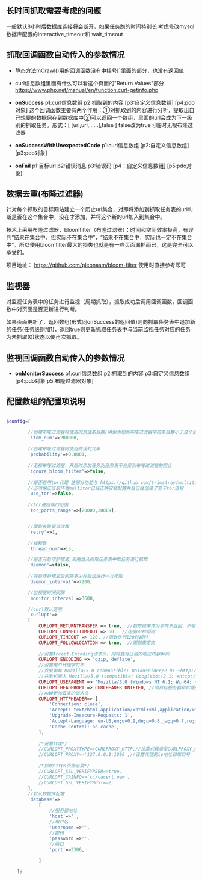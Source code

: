 ## 长时间抓取需要考虑的问题

一般默认8小时后数据库连接将会断开，如果任务跑的时间特别长
考虑修改mysql数据库配置的interactive_timeout和 wait_timeout

## 抓取回调函数自动传入的参数情况

+ 静态方法mCrawl()用的回调函数没有中括号[]里面的部分，也没有返回值

+ curl信息数组里面有什么可以看这个页面的"Return Values"部分 https://www.php.net/manual/en/function.curl-getinfo.php

+ **onSuccess**    p1:curl信息数组 p2:抓取到的内容 [p3:自定义信息数组] [p4:pdo对象] 这个回调函数主要有两个作用：①对抓取到的内容进行分析，提取出自己想要的数据保存到数据库中②可以返回一个数组，里面的url会成为下一级别的抓取任务。形式：[ [url,url,......],false ] false改为true可临时无视布隆过滤器

+ **onSuccessWithUnexpectedCode** p1:curl信息数组 [p2:自定义信息数组] [p3:pdo对象]

+ **onFail** p1:目标url p2:错误消息 p3:错误码 [p4：自定义信息数组] [p5:pdo对象]

## 数据去重(布隆过滤器)

针对每个抓取的目标网站建立一个历史url集合，对即将添加到抓取任务表的url判断是否在这个集合中，没在才添加，并将这个新的url加入到集合中。

技术上采用布隆过滤器，bloomfilter（布隆过滤器）：时间和空间效率极高，有误判“结果在集合中，但实际不在集合中”，“结果不在集合中，实际也一定不在集合中”。所以使用bloomfilter最大的损失也就是有一些页面漏抓而已，这是完全可以承受的。

 项目地址： https://github.com/pleonasm/bloom-filter 使用时直接参考即可
 
 ## 监视器
 
  对监视任务表中的任务进行监视（周期抓取），抓取成功后调用回调函数，回调函数中对页面是否更新进行判断。
  
  如果页面更新了，返回数组(形式同onSuccess的返回值)则向抓取任务表中追加新的任务(任务级别加1)，返回true则更新抓取任务表中与当前监视任务对应的任务为未抓取(0)状态以便再次抓取。
  
## 监视回调函数自动传入的参数情况

+ **onMonitorSuccess**    p1:curl信息数组 p2:抓取到的内容 p3:自定义信息数组 [p4:pdo对象 p5:布隆过滤器对象]

## 配置数组的配置项说明

```php

$config=[

        //创建布隆过滤器时使用的预估条目数(确保添加到布隆过滤器中的条目数小于这个值)
        'item_num'=>200000,
        
        //创建布隆过滤器时使用的误判几率
        'probability'=>0.0001,
        
        //无视布隆过滤器，开启时添加任务到任务表不会受到布隆过滤器的阻止
        'ignore_bloom_filter'=>false,
        
        //是否启用tor代理 这部分功能与 https://github.com/trimstray/multitor 项目配合使用
        //必须保证当前环境multitor已经正确安装配置并且已经创建了若干tor进程
        'use_tor'=>false,
        
        //tor进程端口范围
        'tor_ports_range'=>[20000,20009],


        //爬取失败重试次数
        'retry'=>1,

        //线程数
        'thread_num'=>15,

        //是否开启守护模式,周期性从抓取任务表中取任务进行抓取
        'daemon'=>false,
        
        //开启守护模式后间隔多少秒尝试进行一次爬取
        'daemon_interval'=>7200,

        //监视器时间间隔
        'monitor_interval'=>3600,

        //curl默认选项
        'curlOpt'=>
        [
            CURLOPT_RETURNTRANSFER => true,  //抓取结果作为字符串返回，不输出到页面
            CURLOPT_CONNECTTIMEOUT => 60,  //连接60秒超时
            CURLOPT_TIMEOUT => 120, //函数执行120秒超时
            CURLOPT_FOLLOWLOCATION => true,  //跟踪重定向
    
            //设置Accept-Encoding请求头。同时能对压缩的响应内容解码
            CURLOPT_ENCODING => 'gzip, deflate',
            //设置用户代理字符串
            //百度蜘蛛 Mozilla/5.0 (compatible; Baiduspider/2.0; +http://www.baidu.com/search/spider.html)
            //谷歌机器人 Mozilla/5.0 (compatible; Googlebot/2.1; +http://www.google.com/bot.html)
            CURLOPT_USERAGENT => 'Mozilla/5.0 (Windows NT 6.1; Win64; x64) AppleWebKit/537.36 (KHTML, like Gecko) Chrome/73.0.3683.103 Safari/537.36',
            CURLOPT_HEADEROPT => CURLHEADER_UNIFIED, //向目标服务器和代理服务器的请求都使用CURLOPT_HTTPHEADER定义的请求头
            //构建更加真实的请求头
            CURLOPT_HTTPHEADER=> [
                'Connection: close',
                'Accept: text/html,application/xhtml+xml,application/xml;q=0.9,image/webp,image/apng,*/*;q=0.8',
                'Upgrade-Insecure-Requests: 1',
                'Accept-Language: en-US,en;q=0.9,de;q=0.8,ja;q=0.7,ru;q=0.6,zh-CN;q=0.5,zh;q=0.4',
                'Cache-Control: no-cache',
            ],
    
            /*设置代理*/
            //CURLOPT_PROXYTYPE=>CURLPROXY_HTTP,//设置代理类型CURLPROXY_HTTP或CURLPROXY_SOCKS5
            //CURLOPT_PROXY=>'127.0.0.1:1080',//设置代理的ip地址和端口号
    
            /*抓取https页面必要*/
            //CURLOPT_SSL_VERIFYPEER=>true,
            //CURLOPT_CAINFO=>'c:/cacert.pem',
            //CURLOPT_SSL_VERIFYHOST=>2,
        ],
        //默认数据库配置
        'database'=>
            [
                //服务器地址
                'host'=>'',
                //用户名
                'username'=>'',
                //密码
                'password'=>'',
                //端口
                'port'=>3306,

            ]

    ];
```

